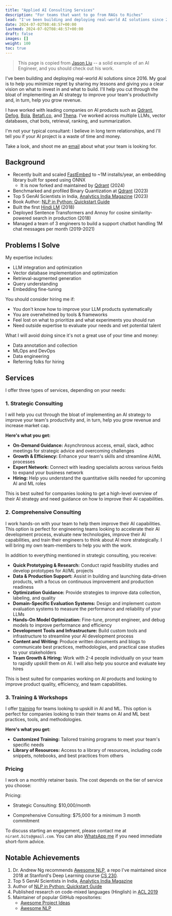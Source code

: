 ```yaml
---
title: "Applied AI Consulting Services"
description: "For teams that want to go from RAGs to Riches"
lead: "I've been building and deploying real-world AI solutions since 2016. My goal is to help you minimize regret by sharing my lessons and giving you a clear vision on what to invest in and what to build."
date: 2024-07-02T08:48:57+00:00
lastmod: 2024-07-02T08:48:57+00:00
draft: false
images: []
weight: 100
toc: true
---
```


> This page is copied from [Jason Liu](https://github.com/jxnl/blog/blob/main/docs/services.md) -- a solid example of an AI Engineer, and you should check out his work.

I've been building and deploying real-world AI solutions since 2016. My goal is to help you minimize regret by sharing my lessons and giving you a clear vision on what to invest in and what to build. I'll help you cut through the bloat of implementing an AI strategy to improve your team's productivity and, in turn, help you grow revenue.

I have worked with leading companies on AI products such as [Qdrant](https://qdrant.tech/), [Defog](https://defog.ai), [Bola](https://bola.ai/), [Betafi.co](https://www.betafi.co/), and [Thena](https://www.thena.ai/). I've worked across multiple LLMs, vector databases, chat bots, retrieval, ranking, and summarization.

I'm not your typical consultant: I believe in long term relationships, and I'll tell you if your AI project is a waste of time and money.

Take a look, and shoot me an [email](mailto:nirant.bits@gmail.com) about what your team is looking for.

## Background

- Recently built and scaled [FastEmbed](https://qdrant.github.io/fastembed) to ~1M installs/year, an embedding library built for speed using ONNX 
    - It is now forked and maintained by [Qdrant](https://qdrant.tech/) (2024)
- Benchmarked and profiled Binary Quantization at [Qdrant](https://qdrant.tech/) (2023)
- Top 5 GenAI Scientists in India, [Analytics India Magazine](https://www.analyticsvidhya.com/datahack-summit-2023/award-nomination/) (2023)
- Book Author: [NLP in Python: Quickstart Guide](https://read.amazon.in/kp/embed?asin=B07L3PLQS1&preview=newtab&linkCode=kpe&ref_=cm_sw_r_kb_dp_MRBPRC9ZWRC8B4SKT74X)
- Built the first [Hindi LM](https://github.com/NirantK/hindi2vec) (2018)
- Deployed Sentence Transformers and Annoy for cosine similarity-powered search in production (2018)
- Managed a team of 3 engineers to build a support chatbot handling 1M chat messages per month (2019-2021)

## Problems I Solve

My expertise includes:

- LLM integration and optimization
- Vector database implementation and optimization
- Retrieval-augmented generation
- Query understanding
- Embedding fine-tuning

You should consider hiring me if:

- You don't know how to improve your LLM products systematically
- You are overwhelmed by tools & frameworks
- Feel lost on what to prioritize and what experiments you should run
- Need outside expertise to evaluate your needs and vet potential talent

What I will avoid doing since it's not a great use of your time and money:

- Data annotation and collection
- MLOps and DevOps
- Data engineering
- Referring folks for hiring

## Services

I offer three types of services, depending on your needs:

### 1. Strategic Consulting

I will help you cut through the bloat of implementing an AI strategy to improve your team's productivity and, in turn, help you grow revenue and increase market cap.

**Here's what you get:**

- **On-Demand Guidance:** Asynchronous access, email, slack, adhoc meetings for strategic advice and overcoming challenges
- **Growth & Efficiency:** Enhance your team's skills and streamline AI/ML processes
- **Expert Network:** Connect with leading specialists across various fields to expand your business network
- **Hiring:** Help you understand the quantitative skills needed for upcoming AI and ML roles

This is best suited for companies looking to get a high-level overview of their AI strategy and need guidance on how to improve their AI capabilities.

### 2. Comprehensive Consulting

I work hands-on with your team to help them improve their AI capabilities. This option is perfect for engineering teams looking to accelerate their AI development process, evaluate new technologies, improve their AI capabilities, and train their engineers to think about AI more strategically. I will bring my own team-members to help you with the work.

In addition to everything mentioned in strategic consulting, you receive:

- **Quick Prototyping & Research:** Conduct rapid feasibility studies and develop prototypes for AI/ML projects
- **Data & Production Support:** Assist in building and launching data-driven products, with a focus on continuous improvement and production readiness
- **Optimization Guidance:** Provide strategies to improve data collection, labeling, and quality
- **Domain-Specific Evaluation Systems:** Design and implement custom evaluation systems to measure the performance and reliability of your LLMs
- **Hands-On Model Optimization:** Fine-tune, prompt engineer, and debug models to improve performance and efficiency
- **Development Tools and Infrastructure:** Build custom tools and infrastructure to streamline your AI development process
- **Content and Writing:** Produce written documents and blogs to communicate best practices, methodologies, and practical case studies to your stakeholders
- **Team Growth & Hiring:** Work with 2-4 people individually on your team to rapidly upskill them on AI. I will also help you source and evaluate key hires

This is best suited for companies working on AI products and looking to improve product quality, efficiency, and team capabilities.

### 3. Training & Workshops

I offer [training](https://nirantk.notion.site/Lessons-489016d5b1134cb1b3130e254c9ceb67?pvs=4) for teams looking to upskill in AI and ML. This option is perfect for companies looking to train their teams on AI and ML best practices, tools, and methodologies.

**Here's what you get:**
- **Customized Training:** Tailored training programs to meet your team's specific needs
- **Library of Resources:** Access to a library of resources, including code snippets, notebooks, and best practices from others

### Pricing

I work on a monthly retainer basis. The cost depends on the tier of service you choose:

Pricing:

- Strategic Consulting: $10,000/month

- Comprehensive Consulting: $75,000 for a minimum 3 month commitment

To discuss starting an engagement, please contact me at `nirant.bits@gmail.com`. You can also [WhatsApp me](https://wa.link/p0ryhu) if you need immediate short-form advice.

## Notable Achievements

1. Dr. Andrew Ng recommends [Awesome NLP](https://github.com/keon/awesome-nlp), a repo I've maintained since 2018 at Stanford's Deep Learning course [CS 230](https://cs230.stanford.edu/section/1/).
2. Top 5 GenAI Scientists in India, [Analytics India Magazine](https://www.analyticsvidhya.com/datahack-summit-2023/award-nomination/)
3. Author of [NLP in Python: Quickstart Guide](https://read.amazon.in/kp/embed?asin=B07L3PLQS1&preview=newtab&linkCode=kpe&ref_=cm_sw_r_kb_dp_MRBPRC9ZWRC8B4SKT74X)
4. Published research on code-mixed languages (Hinglish) in [ACL 2019](https://aclanthology.org/2020.semeval-1.119/)
5. Maintainer of popular GitHub repositories:
   - [Awesome Project Ideas](https://github.com/NirantK/awesome-project-ideas)
   - [Awesome NLP](https://github.com/keon/awesome-nlp)